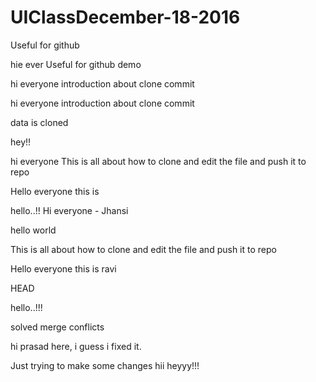 # UIClassDecember-18-2016

Useful for github

hie ever
Useful for github demo




hi everyone
introduction about clone
commit






hi everyone
introduction about clone
commit






data is cloned


hey!!

hi everyone
This is all about how to clone and edit the file and push it to repo


Hello everyone this is 

hello..!!
Hi everyone - Jhansi



hello world


This is all about how to clone and edit the file and push it to repo

Hello everyone this is ravi


HEAD


hello..!!!



solved merge conflicts

hi prasad here, i guess i fixed it.

Just trying to make some changes
hii 
heyyy!!!